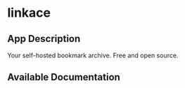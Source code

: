 # linkace

## App Description

Your self-hosted bookmark archive. Free and open source.

## Available Documentation

